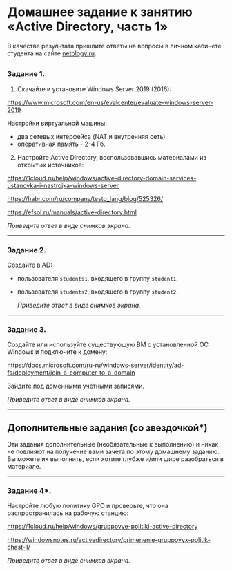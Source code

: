 # Домашнее задание к занятию «Active Directory, часть 1»

В качестве результата пришлите ответы на вопросы в личном кабинете студента на сайте [netology.ru](https://netology.ru/).

## 

### Задание 1.

1) Скачайте и установите Windows Server 2019 (2016):

https://www.microsoft.com/en-us/evalcenter/evaluate-windows-server-2019

Настройки виртуальной машины:

- два сетевых интерфейса (NAT и внутренняя сеть)
- оперативная память - 2-4 Гб.

2) Настройте Active Directory, воспользовавшись материалами из открытых источников:

https://1cloud.ru/help/windows/active-directory-domain-services-ustanovka-i-nastrojka-windows-server

https://habr.com/ru/company/testo_lang/blog/525326/

https://efsol.ru/manuals/active-directory.html



*Приведите ответ в виде снимков экрана.*

------

### Задание 2.

Создайте в AD:

- пользователя `students1`, входящего в группу `student1`.

- пользователя `students2`, входящего в группу `student2`.

  

  *Приведите ответ в виде снимков экрана.*

------

### Задание 3.

Создайте или используйте существующую ВМ с установленной ОС Windows и подключите к домену:

https://docs.microsoft.com/ru-ru/windows-server/identity/ad-fs/deployment/join-a-computer-to-a-domain

Зайдите под доменными учётными записями.



*Приведите ответ в виде снимков экрана.*

------

## Дополнительные задания (со звездочкой*)

Эти задания дополнительные (необязательные к выполнению) и никак не повлияют на получение вами зачета по этому домашнему заданию. Вы можете их выполнить, если хотите глубже и/или шире разобраться в материале.

------

### Задание 4*.

Настройте любую политику GPO и проверьте, что она распространилась на рабочую станцию:

https://1cloud.ru/help/windows/gruppovye-politiki-active-directory

https://windowsnotes.ru/activedirectory/primenenie-gruppovyx-politik-chast-1/



*Приведите ответ в виде снимков экрана.*
